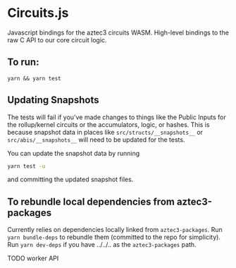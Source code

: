# Circuits.js

Javascript bindings for the aztec3 circuits WASM.
High-level bindings to the raw C API to our core circuit logic.

## To run:

`yarn && yarn test`

## Updating Snapshots

The tests will fail if you've made changes to things like the Public Inputs for the rollup/kernel circuits or the accumulators,
logic, or hashes. This is because snapshot data in places like `src/structs/__snapshots__` or `src/abis/__snapshots__` will need to be updated for the tests.

You can update the snapshot data by running

```bash
yarn test -u
```

and committing the updated snapshot files.

## To rebundle local dependencies from aztec3-packages

Currently relies on dependencies locally linked from `aztec3-packages`.
Run `yarn bundle-deps` to rebundle them (committed to the repo for simplicity).
Run `yarn dev-deps` if you have ../../.. as the `aztec3-packages` path.

TODO worker API
